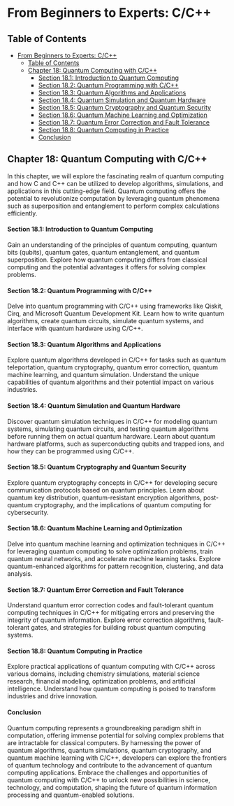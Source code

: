 # From Beginners to Experts: C/C++

## Table of Contents

- [From Beginners to Experts: C/C++](#from-beginners-to-experts-cc)
  - [Table of Contents](#table-of-contents)
  - [Chapter 18: Quantum Computing with C/C++](#chapter-18-quantum-computing-with-cc)
      - [Section 18.1: Introduction to Quantum Computing](#section-181-introduction-to-quantum-computing)
      - [Section 18.2: Quantum Programming with C/C++](#section-182-quantum-programming-with-cc)
      - [Section 18.3: Quantum Algorithms and Applications](#section-183-quantum-algorithms-and-applications)
      - [Section 18.4: Quantum Simulation and Quantum Hardware](#section-184-quantum-simulation-and-quantum-hardware)
      - [Section 18.5: Quantum Cryptography and Quantum Security](#section-185-quantum-cryptography-and-quantum-security)
      - [Section 18.6: Quantum Machine Learning and Optimization](#section-186-quantum-machine-learning-and-optimization)
      - [Section 18.7: Quantum Error Correction and Fault Tolerance](#section-187-quantum-error-correction-and-fault-tolerance)
      - [Section 18.8: Quantum Computing in Practice](#section-188-quantum-computing-in-practice)
      - [Conclusion](#conclusion)

## Chapter 18: Quantum Computing with C/C++

In this chapter, we will explore the fascinating realm of quantum computing and how C and C++ can be utilized to develop algorithms, simulations, and applications in this cutting-edge field. Quantum computing offers the potential to revolutionize computation by leveraging quantum phenomena such as superposition and entanglement to perform complex calculations efficiently.

#### Section 18.1: Introduction to Quantum Computing

Gain an understanding of the principles of quantum computing, quantum bits (qubits), quantum gates, quantum entanglement, and quantum superposition. Explore how quantum computing differs from classical computing and the potential advantages it offers for solving complex problems.

#### Section 18.2: Quantum Programming with C/C++

Delve into quantum programming with C/C++ using frameworks like Qiskit, Cirq, and Microsoft Quantum Development Kit. Learn how to write quantum algorithms, create quantum circuits, simulate quantum systems, and interface with quantum hardware using C/C++.

#### Section 18.3: Quantum Algorithms and Applications

Explore quantum algorithms developed in C/C++ for tasks such as quantum teleportation, quantum cryptography, quantum error correction, quantum machine learning, and quantum simulation. Understand the unique capabilities of quantum algorithms and their potential impact on various industries.

#### Section 18.4: Quantum Simulation and Quantum Hardware

Discover quantum simulation techniques in C/C++ for modeling quantum systems, simulating quantum circuits, and testing quantum algorithms before running them on actual quantum hardware. Learn about quantum hardware platforms, such as superconducting qubits and trapped ions, and how they can be programmed using C/C++.

#### Section 18.5: Quantum Cryptography and Quantum Security

Explore quantum cryptography concepts in C/C++ for developing secure communication protocols based on quantum principles. Learn about quantum key distribution, quantum-resistant encryption algorithms, post-quantum cryptography, and the implications of quantum computing for cybersecurity.

#### Section 18.6: Quantum Machine Learning and Optimization

Delve into quantum machine learning and optimization techniques in C/C++ for leveraging quantum computing to solve optimization problems, train quantum neural networks, and accelerate machine learning tasks. Explore quantum-enhanced algorithms for pattern recognition, clustering, and data analysis.

#### Section 18.7: Quantum Error Correction and Fault Tolerance

Understand quantum error correction codes and fault-tolerant quantum computing techniques in C/C++ for mitigating errors and preserving the integrity of quantum information. Explore error correction algorithms, fault-tolerant gates, and strategies for building robust quantum computing systems.

#### Section 18.8: Quantum Computing in Practice

Explore practical applications of quantum computing with C/C++ across various domains, including chemistry simulations, material science research, financial modeling, optimization problems, and artificial intelligence. Understand how quantum computing is poised to transform industries and drive innovation.

#### Conclusion

Quantum computing represents a groundbreaking paradigm shift in computation, offering immense potential for solving complex problems that are intractable for classical computers. By harnessing the power of quantum algorithms, quantum simulations, quantum cryptography, and quantum machine learning with C/C++, developers can explore the frontiers of quantum technology and contribute to the advancement of quantum computing applications. Embrace the challenges and opportunities of quantum computing with C/C++ to unlock new possibilities in science, technology, and computation, shaping the future of quantum information processing and quantum-enabled solutions.
